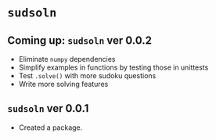 
# `sudsoln`

## Coming up: `sudsoln` ver 0.0.2

* Eliminate `numpy` dependencies
* Simplify examples in functions by testing those in unittests
* Test `.solve()` with more sudoku questions
* Write more solving features 


## `sudsoln` ver 0.0.1

* Created a package.